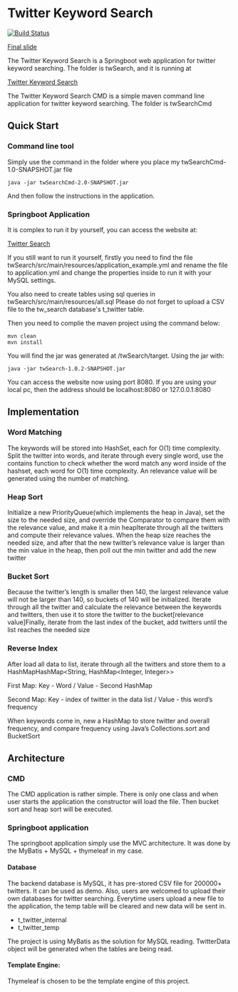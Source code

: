 # Twitter Keyword Search

[![Build Status](https://travis-ci.com/8128/TwitterKeywordSearch.svg?branch=master)](https://travis-ci.com/8128/TwitterKeywordSearch)

[Final slide](https://docs.google.com/presentation/d/13qQ6kA9aOH3ch5gzNk5sPxqQyETM0DrE2maC5a0VaNY/edit?usp=sharing)

The Twitter Keyword Search is a Springboot web application for twitter keyword searching. The folder is twSearch, and it is running at

 [Twitter Keyword Search](http://www.tty8128.com)

The Twitter Keyword Search CMD is a simple maven command line application for twitter keyword searching. The folder is twSearchCmd

## Quick Start

### Command line tool

Simply use the command in the folder where you place my twSearchCmd-1.0-SNAPSHOT.jar file

```shell
java -jar twSearchCmd-2.0-SNAPSHOT.jar
```

And then follow the instructions in the application.

### Springboot Application

It is complex to run it by yourself, you can access the website at:

[Twitter Search](http://www.tty8128.com)

If you still want to run it yourself, firstly you need to find the file twSearch/src/main/resources/application_example.yml  and rename the file to application.yml and change the properties inside to run it with your MySQL settings. 

You also need to create tables using sql queries in twSearch/src/main/resources/all.sql  Please do not forget to upload a CSV file to the tw_search database's t_twitter table. 

Then you need to complie the maven project using the command below:

```shell
mvn clean
mvn install
```

You will find the jar was generated at /twSearch/target. Using the jar with:

```shell
java -jar twSearch-1.0.2-SNAPSHOT.jar
```

You can access the website now using port 8080. If you are using your local pc, then the address should be localhost:8080 or 127.0.0.1:8080

## Implementation

### Word Matching

The keywords will be stored into HashSet, each for O(1) time complexity. Split the twitter into words, and iterate through every single word, use the contains function to check whether the word match any word inside of the hashset, each word for O(1) time complexity. An relevance value will be generated using the number of matching.

### Heap Sort

Initialize a new PriorityQueue(which implements the heap in Java), set the size to the needed size, and override the Comparator to compare them with the relevance value, and make it a min heapIterate through all the twitters and compute their relevance values. When the heap size reaches the needed size, and after that the new twitter’s relevance value is larger than the min value in the heap, then poll out the min twitter and add the new twitter

### Bucket Sort

Because the twitter’s length is smaller then 140, the largest relevance value will not be larger than 140, so buckets of 140 will be initialized. Iterate through all the twitter and calculate the relevance between the keywords and twitters, then use it to store the twitter to the bucket[relevance value]Finally, iterate from the last index of the bucket, add twitters until the list reaches the needed size

### Reverse Index

After load all data to list, iterate through all the twitters and store them to a HashMapHashMap<String, HashMap<Integer, Integer>> 

First Map: Key - Word / Value - Second HashMap

Second Map: Key - index of twitter in the data list / Value - this word’s frequency

When keywords come in, new a HashMap to store twitter and overall frequency, and compare frequency using Java’s Collections.sort and BucketSort

## Architecture

### CMD

The CMD application is rather simple. There is only one class and when user starts the application the constructor will load the file. Then bucket sort and heap sort will be executed. 

### Springboot application

The springboot application simply use the MVC architecture. It was done by the MyBatis + MySQL + thymeleaf in my case.

#### Database

The backend database is MySQL, it has pre-stored CSV file for 200000+ twitters. It can be used as demo. Also, users are welcomed to upload their own databases for twitter searching. Everytime users upload a new file to the application, the temp table will be cleared and new data will be sent in.

- t_twitter_internal
- t_twitter_temp

The project is using MyBatis as the solution for MySQL reading. TwitterData object will be generated when the tables are being read.

#### Template Engine:

Thymeleaf is chosen to be the template engine of this project.
